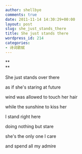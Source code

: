 ```yaml
---
author: shellbye
comments: true
date: 2011-11-14 14:30:29+00:00
layout: post
slug: she_just_stands_there
title: She just stands there
wordpress_id: 214
categories:
- 诗词歌赋
---
```


**  
**

She just stands over there

as if she's staring at future

wind was allowed to touch her hair

while the sunshine to kiss her

I stand right here

doing nothing but stare

she's the only one I care

and spend all my admire
